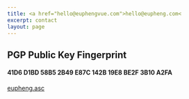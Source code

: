 ```yaml
---
title: <a href="hello@euphengvue.com">hello@eupheng.com<
excerpt: contact
layout: page
---
```

## PGP Public Key Fingerprint

#### 41D6 D1BD 58B5 2B49 E87C  142B 19E8 BE2F 3B10 A2FA

[eupheng.asc](https://github.com/euvue/pgp-public-key/blob/main/eupheng.asc)